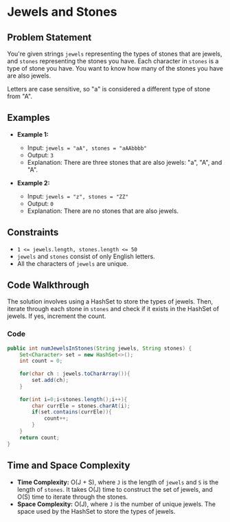 # Jewels and Stones

## Problem Statement

You're given strings `jewels` representing the types of stones that are jewels, and `stones` representing the stones you have. Each character in `stones` is a type of stone you have. You want to know how many of the stones you have are also jewels.

Letters are case sensitive, so "a" is considered a different type of stone from "A".

## Examples

- **Example 1:**
  - Input: `jewels = "aA", stones = "aAAbbbb"`
  - Output: `3`
  - Explanation: There are three stones that are also jewels: "a", "A", and "A".

- **Example 2:**
  - Input: `jewels = "z", stones = "ZZ"`
  - Output: `0`
  - Explanation: There are no stones that are also jewels.

## Constraints

- `1 <= jewels.length, stones.length <= 50`
- `jewels` and `stones` consist of only English letters.
- All the characters of `jewels` are unique.

## Code Walkthrough

The solution involves using a HashSet to store the types of jewels. Then, iterate through each stone in `stones` and check if it exists in the HashSet of jewels. If yes, increment the count.

### Code

```java
public int numJewelsInStones(String jewels, String stones) {
    Set<Character> set = new HashSet<>();
    int count = 0;
    
    for(char ch : jewels.toCharArray()){
        set.add(ch);
    }
    
    for(int i=0;i<stones.length();i++){
        char currEle = stones.charAt(i);
        if(set.contains(currEle)){
            count++;
        }
    }
    return count;
}
```

## Time and Space Complexity

- **Time Complexity:** O(J + S), where `J` is the length of `jewels` and `S` is the length of `stones`. It takes O(J) time to construct the set of jewels, and O(S) time to iterate through the stones.
- **Space Complexity:** O(J), where `J` is the number of unique jewels. The space used by the HashSet to store the types of jewels.